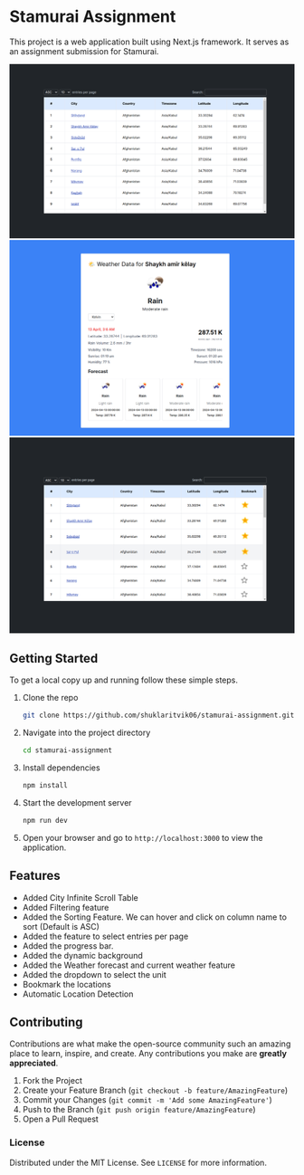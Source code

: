 # Stamurai Assignment

This project is a web application built using Next.js framework. It serves as an assignment submission for Stamurai.

![](./screenshots/Screenshot%20from%202024-04-13%2003-05-34.png)
![](./screenshots/Screenshot%20from%202024-04-13%2003-06-14.png)
![](./screenshots/Screenshot%20from%202024-04-13%2003-31-10.png)


## Getting Started

To get a local copy up and running follow these simple steps.

1. Clone the repo
   ```sh
   git clone https://github.com/shuklaritvik06/stamurai-assignment.git
   ```
2. Navigate into the project directory
   ```sh
   cd stamurai-assignment
   ```
3. Install dependencies
   ```sh
   npm install
   ```
4. Start the development server
   ```sh
   npm run dev
   ```
5. Open your browser and go to `http://localhost:3000` to view the application.


## Features

- Added City Infinite Scroll Table
- Added Filtering feature
- Added the Sorting Feature. We can hover and click on column name to sort (Default is ASC)
- Added the feature to select entries per page
- Added the progress bar.
- Added the dynamic background
- Added the Weather forecast and current weather feature
- Added the dropdown to select the unit
- Bookmark the locations
- Automatic Location Detection

## Contributing

Contributions are what make the open-source community such an amazing place to learn, inspire, and create. Any contributions you make are **greatly appreciated**.

1. Fork the Project
2. Create your Feature Branch (`git checkout -b feature/AmazingFeature`)
3. Commit your Changes (`git commit -m 'Add some AmazingFeature'`)
4. Push to the Branch (`git push origin feature/AmazingFeature`)
5. Open a Pull Request

### License

Distributed under the MIT License. See `LICENSE` for more information.
